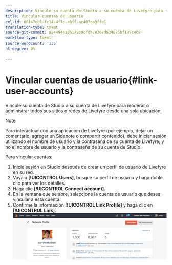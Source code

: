 ```yaml
---
description: Vincule su cuenta de Studio a su cuenta de Livefyre para moderar o administrar todos sus sitios o redes de Livefyre desde una sola ubicación.
title: Vincular cuentas de usuario
exl-id: 68f47cb1-fc14-4f7c-a8ff-ac407ca3ffe1
translation-type: tm+mt
source-git-commit: a2449482e617939cfda7e367da34875bf187c4c9
workflow-type: tm+mt
source-wordcount: '135'
ht-degree: 0%

---
```


# Vincular cuentas de usuario{#link-user-accounts}

Vincule su cuenta de Studio a su cuenta de Livefyre para moderar o administrar todos sus sitios o redes de Livefyre desde una sola ubicación.

>[!NOTE]
>
>Para interactuar con una aplicación de Livefyre (por ejemplo, dejar un comentario, agregar un Sidenote o compartir contenido), debe iniciar sesión utilizando el nombre de usuario y la contraseña de su cuenta de Livefyre, y no el nombre de usuario y la contraseña de su cuenta de Studio.

Para vincular cuentas:

1. Inicie sesión en Studio después de crear un perfil de usuario de Livefyre en su red.
1. Vaya a **[!UICONTROL Users]**, busque su perfil de usuario y haga doble clic para ver los detalles.
1. Haga clic **[!UICONTROL Connect account]**.
1. En la ventana que se abre, seleccione la cuenta de usuario que desea vincular a esta cuenta.
1. Confirme la información **[!UICONTROL Link Profile]** y haga clic en **[!UICONTROL Link]**. ![](assets/UsersConnectAccount-1024x311.png)
